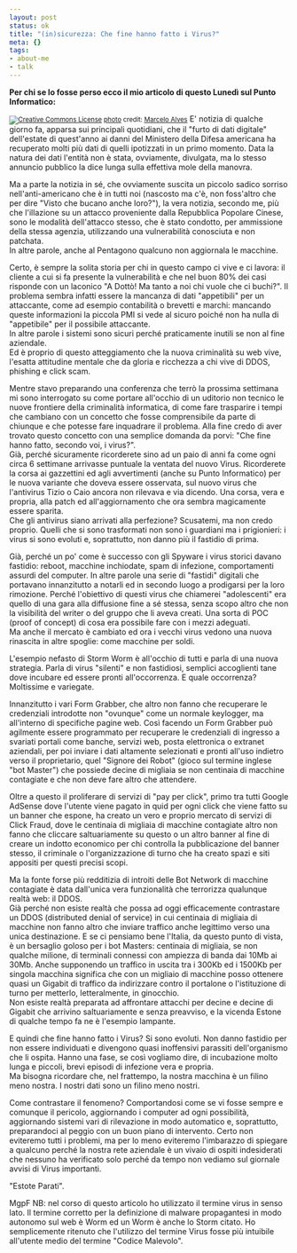 ```yaml
--- 
layout: post
status: ok
title: "(in)sicurezza: Che fine hanno fatto i Virus?"
meta: {}
tags: 
- about-me
- talk
---
```

**Per chi se lo fosse perso ecco il mio articolo di questo Lunedì sul Punto Informatico:**  
  
<a href="http://www.flickr.com/photos/34828812@N00/27216541/" title="" target="_blank"><img src="http://www.lastknight.com/download//2008/03/27216541_240f55d783.jpg" alt="" border="0" /></a>  
<small><a href="http://www.photodropper.com/creative-commons/" title="creative commons" target="_blank"><img src="http://www.lastknight.com/wp-content/plugins/photo_dropper//images/cc.gif" alt="Creative Commons License" border="0" /></a> <a href="http://www.photodropper.com/photos/" target="_blank">photo</a> credit: <a href="http://www.flickr.com/people/Marcelo Alves/" title="Marcelo Alves" target="_blank">Marcelo Alves</a></small>
E' notizia di qualche giorno fa, apparsa sui principali quotidiani, che il "furto di dati digitale" dell'estate di quest'anno ai danni del Ministero della Difesa americana ha recuperato molti più dati di quelli ipotizzati in un primo momento. Data la natura dei dati l'entità non è stata, ovviamente, divulgata, ma lo stesso annuncio pubblico la dice lunga sulla effettiva mole della manovra.  
  
Ma a parte la notizia in sé, che ovviamente suscita un piccolo sadico sorriso nell'anti-americano che è in tutti noi (nascosto ma c'è, non foss'altro che per dire "Visto che bucano anche loro?"), la vera notizia, secondo me, più che l'illazione su un attacco proveniente dalla Repubblica Popolare Cinese, sono le modalità dell'attacco stesso, che è stato condotto, per ammissione della stessa agenzia, utilizzando una vulnerabilità conosciuta e non patchata.  
In altre parole, anche al Pentagono qualcuno non aggiornala le macchine.  
  
Certo, è sempre la solita storia per chi in questo campo ci vive e ci lavora: il cliente a cui si fa presente la vulnerabilità e che nel buon 80% dei casi risponde con un laconico "A Dottò! Ma tanto a noi chi vuole che ci buchi?". Il problema sembra infatti essere la mancanza di dati "appetibili" per un attaccante, come ad esempio contabilità o brevetti e marchi: mancando queste informazioni la piccola PMI si vede al sicuro poiché non ha nulla di "appetibile" per il possibile attaccante.  
In altre parole i sistemi sono sicuri perché praticamente inutili se non al fine aziendale.  
Ed è proprio di questo atteggiamento che la nuova criminalità su web vive, l'esatta attitudine mentale che da gloria e ricchezza a chi vive di DDOS, phishing e click scam.  
  
Mentre stavo preparando una conferenza che terrò la prossima settimana mi sono interrogato su come portare all'occhio di un uditorio non tecnico le nuove frontiere della criminalità informatica, di come fare trasparire i tempi che cambiano con un concetto che fosse comprensibile da parte di chiunque e che potesse fare inquadrare il problema. Alla fine credo di aver trovato questo concetto con una semplice domanda da porvi: "Che fine hanno fatto, secondo voi, i virus?".  
Già, perché sicuramente ricorderete sino ad un paio di anni fa come ogni circa 6 settimane arrivasse puntuale la ventata del nuovo Virus. Ricorderete la corsa ai gazzettini ed agli avvertimenti (anche su Punto Informatico) per le nuova variante che doveva essere osservata, sul nuovo virus che l'antivirus Tizio o Caio ancora non rilevava e via dicendo. Una corsa, vera e propria, alla patch ed all'aggiornamento che ora sembra magicamente essere sparita.  
Che gli antivirus siano arrivati alla perfezione? Scusatemi, ma non credo proprio. Quelli che si sono trasformati non sono i guardiani ma i prigionieri: i virus si sono evoluti e, soprattutto, non danno più il fastidio di prima.  
  
Già, perché un po' come è successo con gli Spyware i virus storici davano fastidio: reboot, macchine inchiodate, spam di infezione, comportamenti assurdi del computer. In altre parole una serie di "fastidi" digitali che portavano innanzitutto a notarli ed in secondo luogo a prodigarsi per la loro rimozione. Perché l'obiettivo di questi virus che chiamerei "adolescenti" era quello di una gara alla diffusione fine a sé stessa, senza scopo altro che non la visibilità del writer o del gruppo che li aveva creati. Una sorta di POC (proof of concept) di cosa era possibile fare con i mezzi adeguati.  
Ma anche il mercato è cambiato ed ora i vecchi virus vedono una nuova rinascita in altre spoglie: come macchine per soldi.  
  
L'esempio nefasto di Storm Worm è all'occhio di tutti e parla di una nuova strategia. Parla di virus "silenti" e non fastidiosi, semplici accoglienti tane dove incubare ed essere pronti all'occorrenza. E quale occorrenza? Moltissime e variegate.  
  
Innanzitutto i vari Form Grabber, che altro non fanno che recuperare le credenziali introdotte non "ovunque" come un normale keylogger, ma all'interno di specifiche pagine web. Così facendo un Form Grabber può agilmente essere programmato per recuperare le credenziali di ingresso a svariati portali come banche, servizi web, posta elettronica o extranet aziendali, per poi inviare i dati altamente selezionati e pronti all'uso indietro verso il proprietario, quel "Signore dei Robot" (gioco sul termine inglese "bot Master") che possiede decine di migliaia se non centinaia di macchine contagiate e che non deve fare altro che attendere.  
  
Oltre a questo il proliferare di servizi di "pay per click", primo tra tutti Google AdSense dove l'utente viene pagato in quid per ogni click che viene fatto su un banner che espone, ha creato un vero e proprio mercato di servizi di Click Fraud, dove le centinaia di migliaia di macchine contagiate altro non fanno che cliccare saltuariamente su questo o un altro banner al fine di creare un indotto economico per chi controlla la pubblicazione del banner stesso, il criminale o l'organizzazione di turno che ha creato spazi e siti appositi per questi precisi scopi.  
  
Ma la fonte forse più redditizia di introiti delle Bot Network di macchine contagiate è data dall'unica vera funzionalità che terrorizza qualunque realtà web: il DDOS.  
Già perché non esiste realtà che possa ad oggi efficacemente contrastare un DDOS (distributed denial of service) in cui centinaia di migliaia di macchine non fanno altro che inviare traffico anche legittimo verso una unica destinazione. E se ci pensiamo bene l'Italia, da questo punto di vista, è un bersaglio goloso per i bot Masters: centinaia di migliaia, se non qualche milione, di terminali connessi con ampiezza di banda dai 10Mb ai 30Mb. Anche supponendo un traffico in uscita tra i 300Kb ed i 1500Kb per singola macchina significa che con un migliaio di macchine posso ottenere quasi un Gigabit di traffico da indirizzare contro il portalone o l'istituzione di turno per metterlo, letteralmente, in ginocchio.  
Non esiste realtà preparata ad affrontare attacchi per decine e decine di Gigabit che arrivino saltuariamente e senza preavviso, e la vicenda Estone di qualche tempo fa ne è l'esempio lampante.  
  
E quindi che fine hanno fatto i Virus? Si sono evoluti. Non danno fastidio per non essere individuati e divengono quasi inoffensivi parassiti dell'organismo che li ospita. Hanno una fase, se così vogliamo dire, di incubazione molto lunga e piccoli, brevi episodi di infezione vera e propria.  
Ma bisogna ricordare che, nel frattempo, la nostra macchina è un filino meno nostra. I nostri dati sono un filino meno nostri.  
  
Come contrastare il fenomeno? Comportandosi come se vi fosse sempre e comunque il pericolo, aggiornando i computer ad ogni possibilità, aggiornando sistemi vari di rilevazione in modo automatico e, soprattutto, preparandoci al peggio con un buon piano di intervento. Certo non eviteremo tutti i problemi, ma per lo meno eviteremo l'imbarazzo di spiegare a qualcuno perché la nostra rete aziendale è un vivaio di ospiti indesiderati che nessuno ha verificato solo perché da tempo non vediamo sul giornale avvisi di Virus importanti.  
  
"Estote Parati".  
  
MgpF
NB: nel corso di questo articolo ho utilizzato il termine virus in senso lato. Il termine corretto per la definizione di malware propagantesi in modo autonomo sul web è Worm ed un Worm è anche lo Storm citato. Ho semplicemente ritenuto che l'utilizzo del termine Virus fosse più intuibile all'utente medio del termine "Codice Malevolo". 
  
 
